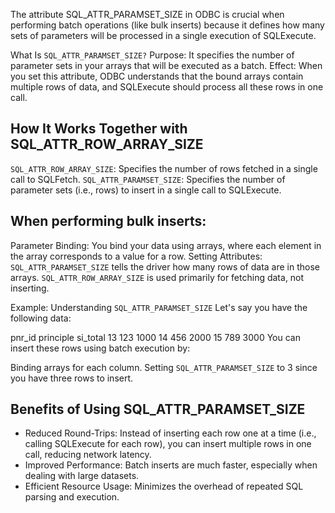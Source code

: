 The attribute SQL_ATTR_PARAMSET_SIZE in ODBC is crucial when performing batch operations (like bulk inserts) because it defines how many sets of parameters will be processed in a single execution of SQLExecute.

What Is ```SQL_ATTR_PARAMSET_SIZE?```
Purpose: It specifies the number of parameter sets in your arrays that will be executed as a batch.
Effect: When you set this attribute, ODBC understands that the bound arrays contain multiple rows of data, and SQLExecute should process all these rows in one call.

## How It Works Together with SQL_ATTR_ROW_ARRAY_SIZE
```SQL_ATTR_ROW_ARRAY_SIZE```: Specifies the number of rows fetched in a single call to SQLFetch.
```SQL_ATTR_PARAMSET_SIZE```: Specifies the number of parameter sets (i.e., rows) to insert in a single call to SQLExecute.

## When performing bulk inserts:

Parameter Binding: 
You bind your data using arrays, where each element in the array corresponds to a value for a row.
Setting Attributes:
```SQL_ATTR_PARAMSET_SIZE``` tells the driver how many rows of data are in those arrays.
```SQL_ATTR_ROW_ARRAY_SIZE``` is used primarily for fetching data, not inserting.

Example: Understanding ```SQL_ATTR_PARAMSET_SIZE```
Let's say you have the following data:

pnr_id	principle	si_total
13	123	1000
14	456	2000
15	789	3000
You can insert these rows using batch execution by:

Binding arrays for each column.
Setting `SQL_ATTR_PARAMSET_SIZE` to 3 since you have three rows to insert.


## Benefits of Using SQL_ATTR_PARAMSET_SIZE
- Reduced Round-Trips: Instead of inserting each row one at a time (i.e., calling SQLExecute for each row), you can insert multiple rows in one call, reducing network latency.
- Improved Performance: Batch inserts are much faster, especially when dealing with large datasets.
- Efficient Resource Usage: Minimizes the overhead of repeated SQL parsing and execution.
